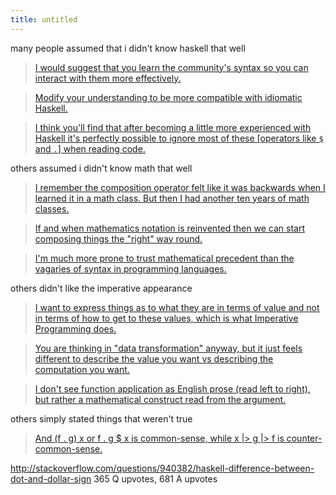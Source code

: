 ```yaml
---
title: untitled
---
```


many people assumed that i didn't know haskell that well

> [I would suggest that you learn the community's syntax so you can interact with them more effectively.][1]

> [Modify your understanding to be more compatible with idiomatic Haskell.][2]

> [I think you'll find that after becoming a little more experienced with Haskell it's perfectly possible to ignore most of these [operators like `$` and `.`] when reading code.][3]

others assumed i didn't know math that well

> [I remember the composition operator felt like it was backwards when I learned it in a math class. But then I had another ten years of math classes.][4]

> [If and when mathematics notation is reinvented then we can start composing things the "right" way round.][5]

> [I'm much more prone to trust mathematical precedent than the vagaries of syntax in programming languages.][6]

others didn't like the imperative appearance

> [I want to express things as to what they are in terms of value and not in terms of how to get to these values, which is what Imperative Programming does.][7]

> [You are thinking in "data transformation" anyway, but it just feels different to describe the value you want vs describing the computation you want.][8]

> [I don't see function application as English prose (read left to right), but rather a mathematical construct read from the argument.][9]

others simply stated things that weren't true

> [And (f . g) x or f . g $ x is common-sense, while x |> g |> f is counter-common-sense.][10]

http://stackoverflow.com/questions/940382/haskell-difference-between-dot-and-dollar-sign
365 Q upvotes, 681 A upvotes

[1]: http://www.reddit.com/r/haskell/comments/324415/write_more_understandable_haskell_with_flow/cq7tx3k
[2]: http://www.reddit.com/r/haskell/comments/324415/write_more_understandable_haskell_with_flow/cq847a1
[3]: http://www.reddit.com/r/haskell/comments/324415/write_more_understandable_haskell_with_flow/cq7serc
[4]: http://www.reddit.com/r/haskell/comments/324415/write_more_understandable_haskell_with_flow/cq7u12s
[5]: http://www.reddit.com/r/haskell/comments/324415/write_more_understandable_haskell_with_flow/cq7x7jm
[6]: http://www.reddit.com/r/haskell/comments/324415/write_more_understandable_haskell_with_flow/cq7s59v
[7]: http://www.reddit.com/r/haskell/comments/324415/write_more_understandable_haskell_with_flow/cq7waya
[8]: http://www.reddit.com/r/haskell/comments/324415/write_more_understandable_haskell_with_flow/cqby42r
[9]: http://www.reddit.com/r/haskell/comments/324415/write_more_understandable_haskell_with_flow/cq7qkgm
[10]: http://www.reddit.com/r/haskell/comments/324415/write_more_understandable_haskell_with_flow/cq80znd
